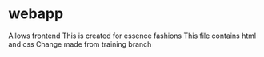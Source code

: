 # webapp
Allows frontend 
This is created for essence fashions
This file contains html and css
Change made from training branch
